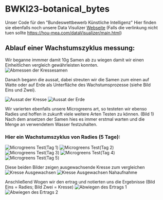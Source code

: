 # BWKI23-botanical_bytes
Unser Code für den "Bundeswettbewerb Künstliche Intelligenz"
Hier finden sie ebenfalls noch unsere Data Visulizer [Webseite](https://hou-mea.com/dataVisualizer/main.html)
(Falls die verlinkung nicht tuen sollte https://hou-mea.com/dataVisualizer/main.html)


## Ablauf einer Wachstumszyklus messung:
Wir beganne immmer damit 10g Samen ab zu wiegen damit wir einen Einheitlichen vergleich gewährleisten konnten.
![Abmessen der Kressesamen](/Bilder%20des%20Wachstums/Abmessen%20der%20Kressesamen.jpeg "Abmessen der Kressesamen")

Danach begann die aussat, dabei streuten wir die Samen zum einen auf Watte oder auf Erde als Unterfläche des Wachstumsprozesse (siehe Bild Eins und Zwei).

![Aussat der Kresse](/Bilder%20des%20Wachstums/Aussat%20der%20Kressesamen.jpeg "Aussat der Kressesamen")
![Aussat der Erde](/Bilder%20des%20Wachstums/Test%20aufbau%20in%20Gewächshaus.jpeg "Aussat auf Erde")

Wir varierten ebenfalls unsere Microgreens art, so testeten wir ebenso Radies und hoffen in zukunft viele weitere Arten Testen zu können. (Bild 1)
Nach dem ansetzen der Samen hies es immer erstmal warten und die Menge an verwendetem Wasser festzuhalten.
### Hier ein Wachstumszyklus von Radies (5 Tage):
![Microgreens Test(Tag 1)](/Bilder%20des%20Wachstums/Microgreens%20Test%20(Tag%201).jpeg "Wachstum")
![Microgreens Test(Tag 2)](/Bilder%20des%20Wachstums/Microgreens%20Test%20(Tag%202).jpeg "Wachstum")
![Microgreens Test(Tag 3)](/Bilder%20des%20Wachstums/Microgreens%20Test%20(Tag%203).jpeg "Wachstum")
![Microgreens Test(Tag 4)](/Bilder%20des%20Wachstums/Microgreens%20Test%20(Tag%204).jpeg "Wachstum")
![Microgreens Test(Tag 5)](/Bilder%20des%20Wachstums/Microgreens%20Test%20(Tag%205).jpeg "Wachstum")

Diese beiden Bilder zeigen ausgewachsende Kresse zum vergleichen
![Kresse Ausgewachsen](/Bilder%20des%20Wachstums/Kresse%20Ausgewachsen.jpeg "Kresse Ausgewachsen")
![Kresse Ausgewachsen Nahaufnahme](/Bilder%20des%20Wachstums/Nahaufnahme%20Kresse.jpeg "Kresse Ausgewachsen Nahaufnahme")

Anschließend Wogen wir den ertrag und notierten uns die Ergebnisse (Bild Eins = Radies; Bild Zwei = Kresse)
![Abwiegen des Ertrags 1](/Bilder%20des%20Wachstums/Abwiegen%20des%20Ertrags%201.jpeg "Ertrags messung")
![Abwiegen des Ertrags 2](/Bilder%20des%20Wachstums/Abwiegen%20des%20Ertrags%202.jpeg "Ertrags messung")
